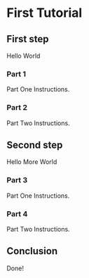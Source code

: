 # First Tutorial

## First step

Hello World

### Part 1

Part One Instructions.

### Part 2

Part Two Instructions.

## Second step

Hello More World

### Part 3

Part One Instructions.

### Part 4

Part Two Instructions.

## Conclusion

Done!
